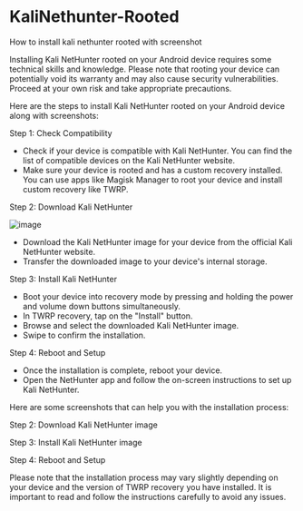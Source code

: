 # KaliNethunter-Rooted

How to install kali nethunter rooted with screenshot





Installing Kali NetHunter rooted on your Android device requires some technical skills and knowledge. Please note that rooting your device can potentially void its warranty and may also cause security vulnerabilities. Proceed at your own risk and take appropriate precautions.

Here are the steps to install Kali NetHunter rooted on your Android device along with screenshots:

Step 1: Check Compatibility

*   Check if your device is compatible with Kali NetHunter. You can find the list of compatible devices on the Kali NetHunter website.
*   Make sure your device is rooted and has a custom recovery installed. You can use apps like Magisk Manager to root your device and install custom recovery like TWRP.

Step 2: Download Kali NetHunter


![image](https://user-images.githubusercontent.com/120317751/236116390-3a9f48ab-9300-4a70-a607-4df17c6e1b8b.png)


*   Download the Kali NetHunter image for your device from the official Kali NetHunter website.
*   Transfer the downloaded image to your device's internal storage.

Step 3: Install Kali NetHunter

*   Boot your device into recovery mode by pressing and holding the power and volume down buttons simultaneously.
*   In TWRP recovery, tap on the "Install" button.
*   Browse and select the downloaded Kali NetHunter image.
*   Swipe to confirm the installation.

Step 4: Reboot and Setup

*   Once the installation is complete, reboot your device.
*   Open the NetHunter app and follow the on-screen instructions to set up Kali NetHunter.

Here are some screenshots that can help you with the installation process:

Step 2: Download Kali NetHunter image

Step 3: Install Kali NetHunter image

Step 4: Reboot and Setup

Please note that the installation process may vary slightly depending on your device and the version of TWRP recovery you have installed. It is important to read and follow the instructions carefully to avoid any issues.
